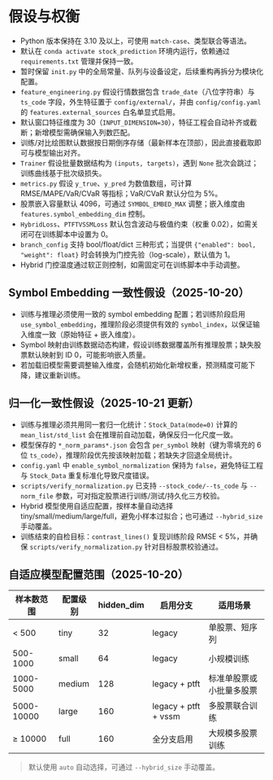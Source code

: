 # 假设与权衡

- Python 版本保持在 3.10 及以上，可使用 `match-case`、类型联合等语法。
- 默认在 `conda activate stock_prediction` 环境内运行，依赖通过 `requirements.txt` 管理并保持一致。
- 暂时保留 `init.py` 中的全局常量、队列与设备设定，后续重构再拆分为模块化配置。
- `feature_engineering.py` 假设行情数据包含 `trade_date`（八位字符串）与 `ts_code` 字段，外生特征置于 `config/external/`，并由 `config/config.yaml` 的 `features.external_sources` 白名单显式启用。
- 默认窗口特征维度为 30（`INPUT_DIMENSION=30`），特征工程会自动补齐或截断；新增模型需确保输入列数匹配。
- 训练/对比绘图默认数据按日期倒序存储（最新样本在顶部），因此直接截取即可与模型输出对齐。
- `Trainer` 假设批量数据结构为 `(inputs, targets)`，遇到 `None` 批次会跳过；训练曲线基于批次级损失。
- `metrics.py` 假设 `y_true`、`y_pred` 为数值数组，可计算 RMSE/MAPE/VaR/CVaR 等指标；VaR/CVaR 默认分位为 5%。
- 股票嵌入容量默认 4096，可通过 `SYMBOL_EMBED_MAX` 调整；嵌入维度由 `features.symbol_embedding_dim` 控制。
- `HybridLoss`、`PTFTVSSMLoss` 默认包含波动与极值约束（权重 0.02），如需关闭可在训练脚本中设置为 0。
- `branch_config` 支持 bool/float/dict 三种形式；当提供 `{"enabled": bool, "weight": float}` 时会转换为门控先验（log-scale），默认值为 1。
- Hybrid 门控温度通过软正则控制，如需固定可在训练脚本中手动调整。

## Symbol Embedding 一致性假设（2025-10-20）

- 训练与推理必须使用一致的 symbol embedding 配置；若训练阶段启用 `use_symbol_embedding`，推理阶段必须提供有效的 `symbol_index`，以保证输入维度一致（原始特征 + 嵌入维度）。
- Symbol 映射由训练数据动态构建，假设训练数据覆盖所有推理股票；缺失股票默认映射到 ID 0，可能影响嵌入质量。
- 若加载旧模型需要调整输入维度，会随机初始化新增权重，预测精度可能下降，建议重新训练。

## 归一化一致性假设（2025-10-21 更新）

- 训练与推理必须共用同一套归一化统计：`Stock_Data(mode=0)` 计算的 `mean_list/std_list` 会在推理前自动加载，确保反归一化尺度一致。
- 模型保存的 `*_norm_params*.json` 会包含 `per_symbol` 映射（键为零填充的 6 位 `ts_code`），推理阶段优先按该映射加载；若缺失才回退全局统计。
- `config.yaml` 中 `enable_symbol_normalization` 保持为 `false`，避免特征工程与 `Stock_Data` 重复标准化导致尺度错误。
- `scripts/verify_normalization.py` 已支持 `--stock_code/--ts_code` 与 `--norm_file` 参数，可对指定股票进行训练/测试/持久化三方校验。
- Hybrid 模型使用自适应配置，按样本量自动选择 tiny/small/medium/large/full，避免小样本过拟合；也可通过 `--hybrid_size` 手动覆盖。
- 训练结束的自检目标：`contrast_lines()` 复现训练阶段 RMSE < 5%，并确保 `scripts/verify_normalization.py` 针对目标股票校验通过。

## 自适应模型配置范围（2025-10-20）

| 样本数范围 | 配置级别 | hidden_dim | 启用分支 | 适用场景 |
|-----------|---------|-----------|---------|---------|
| < 500 | tiny | 32 | legacy | 单股票、短序列 |
| 500-1000 | small | 64 | legacy | 小规模训练 |
| 1000-5000 | medium | 128 | legacy + ptft | 标准单股票或小批量多股票 |
| 5000-10000 | large | 160 | legacy + ptft + vssm | 多股票联合训练 |
| ≥ 10000 | full | 160 | 全分支启用 | 大规模多股票训练 |

> 默认使用 `auto` 自动选择，可通过 `--hybrid_size` 手动覆盖。
